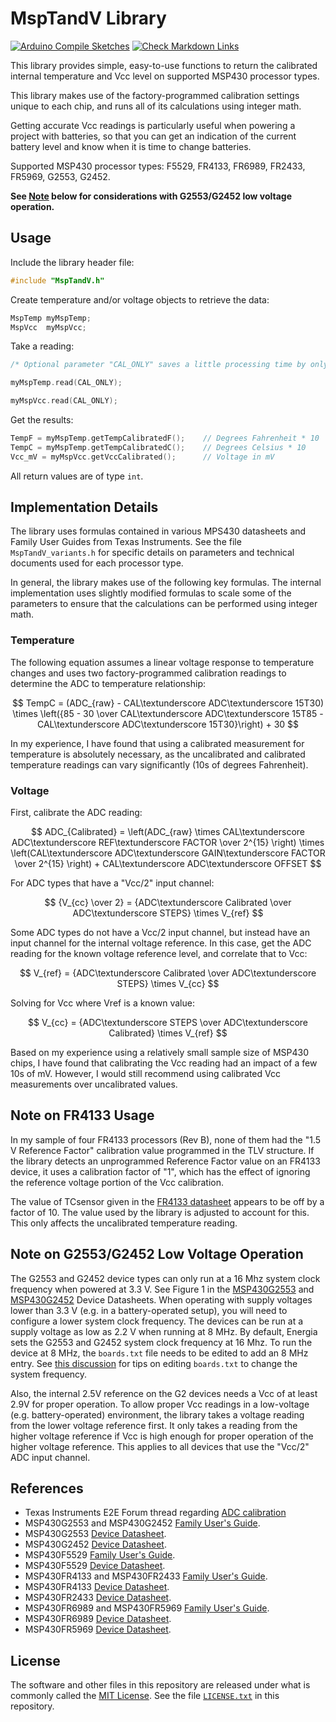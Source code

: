 # MspTandV Library

[//]: # ( The formulas in this writeup are rendered with GitHub's support of LaTeX formatted math expressions. See references [10 and [11]. Since these expressions can be difficult to read as plain text, there is a Markdown comment with a plaintext readable version before the LaTeX formatted expression.  )

[![Arduino Compile Sketches](https://github.com/Andy4495/MspTandV/actions/workflows/arduino-compile-sketches.yml/badge.svg)](https://github.com/Andy4495/MspTandV/actions/workflows/arduino-compile-sketches.yml)
[![Check Markdown Links](https://github.com/Andy4495/MspTandV/actions/workflows/CheckMarkdownLinks.yml/badge.svg)](https://github.com/Andy4495/MspTandV/actions/workflows/CheckMarkdownLinks.yml)

This library provides simple, easy-to-use functions to return the calibrated internal temperature and Vcc level on supported MSP430 processor types.

This library makes use of the factory-programmed calibration settings unique to each chip, and runs all of its calculations using integer math.

Getting accurate Vcc readings is particularly useful when powering a project with batteries, so that you can get an indication of the current battery level and know when it is time to change batteries.

Supported MSP430 processor types: F5529, FR4133, FR6989, FR2433, FR5969, G2553, G2452.

**See [Note](#note-on-g2553g2452-low-voltage-operation) below for considerations with G2553/G2452 low voltage operation.**

## Usage

Include the library header file:

```cpp
#include "MspTandV.h"
```

Create temperature and/or voltage objects to retrieve the data:

```cpp
MspTemp myMspTemp;
MspVcc  myMspVcc;
```

Take a reading:

```cpp
/* Optional parameter "CAL_ONLY" saves a little processing time by only calculating calibrated temperature and skipping the uncalibrated temperature calculation. */

myMspTemp.read(CAL_ONLY);

myMspVcc.read(CAL_ONLY);
```

Get the results:

```cpp
TempF = myMspTemp.getTempCalibratedF();    // Degrees Fahrenheit * 10
TempC = myMspTemp.getTempCalibratedC();    // Degrees Celsius * 10
Vcc_mV = myMspVcc.getVccCalibrated();      // Voltage in mV
```

All return values are of type `int`.

## Implementation Details

The library uses formulas contained in various MPS430 datasheets and Family User Guides from Texas Instruments. See the file `MspTandV_variants.h` for specific details on parameters and technical documents used for each processor type.

In general, the library makes use of the following key formulas. The internal implementation uses slightly modified formulas to scale some of the parameters to ensure that the calculations can be performed using integer math.

### Temperature

The following equation assumes a linear voltage response to temperature changes and uses two factory-programmed calibration readings to determine the ADC to temperature relationship:

[//]: # ( TempC = [ADCraw - CAL_ADC_15T30] * [[85 - 30] / [CAL_ADC_15T85 - CAL_ADC15T30]] + 30 )

$$ TempC = (ADC_{raw} - CAL\textunderscore ADC\textunderscore 15T30) \times \left({85 - 30 \over CAL\textunderscore ADC\textunderscore 15T85 - CAL\textunderscore ADC\textunderscore 15T30}\right) + 30 $$

In my experience, I have found that using a calibrated measurement for temperature is absolutely necessary, as the uncalibrated and calibrated temperature readings can vary significantly (10s of degrees Fahrenheit).

### Voltage

First, calibrate the ADC reading:

[//]: # ( ADC_Calibrated = [ADCraw * CAL_ADC_REF_FACTOR / 2^15] * [CAL_ADC_GAIN_FACTOR / 2 ^ 15] + CAL_ADC_OFFSET )

$$ ADC_{Calibrated} = \left(ADC_{raw} \times CAL\textunderscore ADC\textunderscore REF\textunderscore FACTOR \over 2^{15} \right) \times \left(CAL\textunderscore ADC\textunderscore GAIN\textunderscore FACTOR \over 2^{15} \right) + CAL\textunderscore ADC\textunderscore OFFSET $$

For ADC types that have a "Vcc/2" input channel:

[//]: # ( Vcc/2 = ADC_Calibrated * Vref / ADC_STEPS )

$$ {V_{cc} \over 2} = {ADC\textunderscore Calibrated \over ADC\textunderscore STEPS} \times V_{ref} $$

Some ADC types do not have a Vcc/2 input channel, but instead have an input channel for the internal voltage reference. In this case, get the ADC reading for the known voltage reference level, and correlate that to Vcc:

[//]: # ( Vref = ADC_Calibrated * Vcc / ADC_STEPS )

$$ V_{ref} = {ADC\textunderscore Calibrated \over ADC\textunderscore STEPS} \times V_{cc} $$

Solving for Vcc where Vref is a known value:

[//]: # ( Vcc = Vref * ADC_STEPS / ADC_Calibrated )

$$ V_{cc} = {ADC\textunderscore STEPS \over ADC\textunderscore Calibrated} \times V_{ref} $$

Based on my experience using a relatively small sample size of MSP430 chips, I have found that calibrating the Vcc reading had an impact of a few 10s of mV. However, I would still recommend using calibrated Vcc measurements over uncalibrated values.

## Note on FR4133 Usage

In my sample of four FR4133 processors (Rev B), none of them had the "1.5 V Reference Factor" calibration value programmed in the TLV structure. If the library detects an unprogrammed Reference Factor value on an FR4133 device, it uses a calibration factor of "1", which has the effect of ignoring the reference voltage portion of the Vcc calibration.

The value of TCsensor given in the [FR4133 datasheet][3] appears to be off by a factor of 10. The value used by the library is adjusted to account for this. This only affects the uncalibrated temperature reading.

## Note on G2553/G2452 Low Voltage Operation

The G2553 and G2452 device types can only run at a 16 Mhz system clock frequency when powered at 3.3 V. See Figure 1 in the [MSP430G2553][1] and [MSP430G2452][2] Device Datasheets. When operating with supply voltages lower than 3.3 V (e.g. in a battery-operated setup), you will need to configure a lower system clock frequency. The devices can be run at a supply voltage as low as 2.2 V when running at 8 MHz. By default, Energia sets the G2553 and G2452 system clock frequency at 16 Mhz. To run the device at 8 MHz, the `boards.txt` file needs to be edited to add an 8 MHz entry. See [this discussion](https://forum.43oh.com/topic/4094-msp430g2553-1mhz-or-16mhz-how-to-set-it/) for tips on editing `boards.txt` to change the system frequency.

Also, the internal 2.5V reference on the G2 devices needs a Vcc of at least 2.9V for proper operation. To allow proper Vcc readings in a low-voltage (e.g. battery-operated) environment, the library takes a voltage reading from the lower voltage reference first. It only takes a reading from the higher voltage reference if Vcc is high enough for proper operation of the higher voltage reference. This applies to all devices that use the "Vcc/2" ADC input  channel.

## References

- Texas Instruments E2E Forum thread regarding [ADC calibration](https://e2e.ti.com/support/microcontrollers/msp430/f/166/t/204428)
- MSP430G2553 and MSP430G2452 [Family User's Guide](http://www.ti.com/lit/ug/slau144j/slau144j.pdf).
- MSP430G2553 [Device Datasheet][1].
- MSP430G2452 [Device Datasheet][2].
- MSP430F5529 [Family User's Guide](http://www.ti.com/lit/pdf/slau208).
- MSP430F5529 [Device Datasheet](http://www.ti.com/lit/ds/symlink/msp430f5529.pdf).
- MSP430FR4133 and MSP430FR2433 [Family User's Guide](http://www.ti.com/lit/ug/slau445i/slau445i.pdf).
- MSP430FR4133 [Device Datasheet][3].
- MSP430FR2433 [Device Datasheet](http://www.ti.com/lit/ds/symlink/msp430fr2433.pdf).
- MSP430FR6989 and MSP430FR5969 [Family User's Guide](https://www.ti.com/lit/ug/slau367p/slau367p.pdf).
- MSP430FR6989 [Device Datasheet](http://www.ti.com/lit/ds/symlink/msp430fr6989.pdf).
- MSP430FR5969 [Device Datasheet](http://www.ti.com/lit/ds/symlink/msp430fr5969.pdf).

## License

The software and other files in this repository are released under what is commonly called the [MIT License][100]. See the file [`LICENSE.txt`][101] in this repository.

[1]: http://www.ti.com/lit/ds/symlink/msp430g2553.pdf
[2]: http://www.ti.com/lit/ds/symlink/msp430g2112.pdf
[3]: http://www.ti.com/lit/ds/symlink/msp430fr4133.pdf
[10]: https://github.blog/2022-05-19-math-support-in-markdown/
[11]: https://docs.github.com/en/get-started/writing-on-github/working-with-advanced-formatting/writing-mathematical-expressions
[100]: https://choosealicense.com/licenses/mit/
[101]: ./LICENSE.txt
[200]: https://github.com/Andy4495/MspTandV
